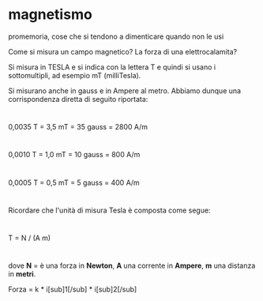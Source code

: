 # magnetismo
promemoria, cose che si tendono a dimenticare quando non le usi


Come si misura un campo magnetico?
La forza di una elettrocalamita?

Si misura in TESLA e si indica con la lettera T e quindi si usano i sottomultipli, ad esempio mT (milliTesla).

Si misurano anche in gauss e in Ampere al metro.
Abbiamo dunque una corrispondenza diretta di seguito riportata:
#
0,0035 T = 3,5 mT = 35 gauss = 2800 A/m
#
0,0010 T = 1,0 mT = 10 gauss = 800 A/m
#
0,0005 T = 0,5 mT =  5 gauss = 400 A/m

#
Ricordare che l'unità di misura Tesla è composta come segue:
#
T = N / (A m)
#
dove **N** = è una forza in **Newton**, **A** una corrente in **Ampere**, **m** una distanza in **metri**.


Forza = k * i[sub]1[/sub] * i[sub]2[/sub]
